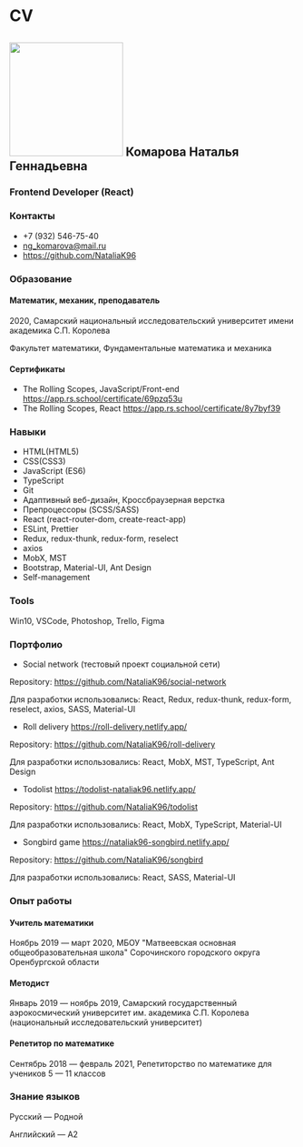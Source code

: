 # CV
## <img src="https://user-images.githubusercontent.com/60849245/115436475-17fa5d80-a21c-11eb-8c97-9d6bc5d4e519.png" height="200"> Комарова Наталья Геннадьевна
### Frontend Developer (React)

### Контакты
- +7 (932) 546-75-40
- ng_komarova@mail.ru
- https://github.com/NataliaK96

### Образование
#### Математик, механик, преподаватель
2020, Самарский национальный исследовательский университет имени академика С.П. Королева

Факультет математики, Фундаментальные математика и механика
#### Сертификаты
- The Rolling Scopes, JavaScript/Front-end
 https://app.rs.school/certificate/69pzq53u
- The Rolling Scopes, React
https://app.rs.school/certificate/8y7byf39

### Навыки
- HTML(HTML5)
- CSS(CSS3)
- JavaScript (ES6)
- TypeScript
- Git
- Адаптивный веб-дизайн, Кроссбраузерная верстка
- Препроцессоры (SCSS/SASS)
- React (react-router-dom, create-react-app)
- ESLint, Prettier
- Redux, redux-thunk, redux-form, reselect
- axios
- MobX, MST
- Bootstrap, Material-UI, Ant Design
- Self-management

### Tools
Win10, VSCode, Photoshop, Trello, Figma

### Портфолио
- Social network (тестовый проект социальной сети)

Repository: https://github.com/NataliaK96/social-network

Для разработки использовались: React, Redux, redux-thunk, redux-form, reselect, axios, SASS, Material-UI

- Roll delivery https://roll-delivery.netlify.app/

Repository: https://github.com/NataliaK96/roll-delivery

Для разработки использовались: React, MobX, MST, TypeScript, Ant Design

- Todolist https://todolist-nataliak96.netlify.app/

Repository: https://github.com/NataliaK96/todolist

Для разработки использовались: React, MobX, TypeScript, Material-UI

- Songbird game https://nataliak96-songbird.netlify.app/

Repository: https://github.com/NataliaK96/songbird

Для разработки использовались: React, SASS, Material-UI

### Опыт работы
#### Учитель математики
Ноябрь 2019 — март 2020, МБОУ "Матвеевская основная общеобразовательная школа" Сорочинского городского округа Оренбургской области
#### Методист
Январь 2019 — ноябрь 2019, Самарский государственный аэрокосмический университет им. академика С.П. Королева (национальный исследовательский университет)
#### Репетитор по математике
Сентябрь 2018 — февраль 2021, Репетиторство по математике для учеников 5 — 11 классов 

### Знание языков
Русский — Родной

Английский — A2 
